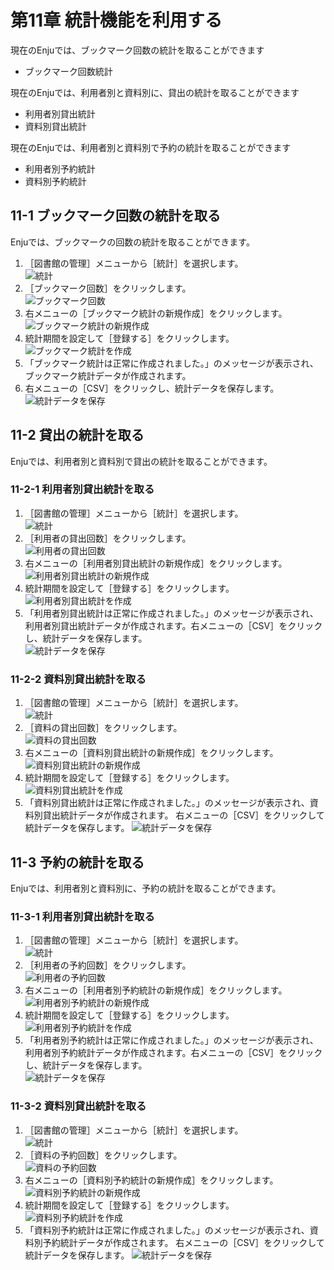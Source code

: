 <a name="11" />

第11章 統計機能を利用する
=========================

現在のEnjuでは、ブックマーク回数の統計を取ることができます

* ブックマーク回数統計

現在のEnjuでは、利用者別と資料別に、貸出の統計を取ることができます

* 利用者別貸出統計
* 資料別貸出統計

現在のEnjuでは、利用者別と資料別で予約の統計を取ることができます

* 利用者別予約統計
* 資料別予約統計

<a name="11-1" />

11-1 ブックマーク回数の統計を取る
---------------------------------

Enjuでは、ブックマークの回数の統計を取ることができます。

1. ［図書館の管理］メニューから［統計］を選択します。  
   ![統計](assets/images/image_operation_statistics.png)
2. ［ブックマーク回数］をクリックします。  
   ![ブックマーク回数](assets/images/image_operation_257.jpg)
3. 右メニューの［ブックマーク統計の新規作成］をクリックします。  
   ![ブックマーク統計の新規作成](assets/images/image_operation_259.jpg)
4. 統計期間を設定して［登録する］をクリックします。  
   ![ブックマーク統計を作成](assets/images/image_operation_261.jpg)
5. 「ブックマーク統計は正常に作成されました。」のメッセージが表示され、ブックマーク統計データが作成されます。
6. 右メニューの［CSV］をクリックし、統計データを保存します。  
   ![統計データを保存](assets/images/image_operation_263.jpg)

<a name="11-2" />

11-2 貸出の統計を取る
---------------------

Enjuでは、利用者別と資料別で貸出の統計を取ることができます。

<a name="11-2-1" />

### 11-2-1 利用者別貸出統計を取る

1. ［図書館の管理］メニューから［統計］を選択します。  
   ![統計](assets/images/image_operation_statistics.png)
2. ［利用者の貸出回数］をクリックします。  
   ![利用者の貸出回数](assets/images/image_operation_265_0.png)
3. 右メニューの［利用者別貸出統計の新規作成］をクリックします。  
   ![利用者別貸出統計の新規作成](assets/images/image_operation_265.png)
4. 統計期間を設定して［登録する］をクリックします。  
   ![利用者別貸出統計を作成](assets/images/image_operation_267.png)
5. 「利用者別貸出統計は正常に作成されました。」のメッセージが表示され、利用者別貸出統計データが作成されます。右メニューの［CSV］をクリックし、統計データを保存します。  
   ![統計データを保存](assets/images/image_operation_269.png)

<a name="11-2-2" />

### 11-2-2 資料別貸出統計を取る

1. ［図書館の管理］メニューから［統計］を選択します。  
   ![統計](assets/images/image_operation_statistics.png)
2. ［資料の貸出回数］をクリックします。  
   ![資料の貸出回数](assets/images/image_operation_271_0.png)
3. 右メニューの［資料別貸出統計の新規作成］をクリックします。  
   ![資料別貸出統計の新規作成](assets/images/image_operation_271.png)
4. 統計期間を設定して［登録する］をクリックします。  
   ![資料別貸出統計を作成](assets/images/image_operation_272.png)
5. 「資料別貸出統計は正常に作成されました。」のメッセージが表示され、資料別貸出統計データが作成されます。
   右メニューの［CSV］をクリックして統計データを保存します。
   ![統計データを保存](assets/images/image_operation_272_2.png)

<a name="11-3" />

11-3 予約の統計を取る
---------------------

Enjuでは、利用者別と資料別に、予約の統計を取ることができます。

<a name="11-3-1" />

### 11-3-1 利用者別貸出統計を取る

1. ［図書館の管理］メニューから［統計］を選択します。  
   ![統計](assets/images/image_operation_statistics.png)
2. ［利用者の予約回数］をクリックします。  
   ![利用者の予約回数](assets/images/image_operation_274_0.png)
3. 右メニューの［利用者別予約統計の新規作成］をクリックします。  
   ![利用者別予約統計の新規作成](assets/images/image_operation_274.png)
4. 統計期間を設定して［登録する］をクリックします。  
   ![利用者別予約統計を作成](assets/images/image_operation_275.png)
5. 「利用者別予約統計は正常に作成されました。」のメッセージが表示され、利用者別予約統計データが作成されます。右メニューの［CSV］をクリックし、統計データを保存します。  
   ![統計データを保存](assets/images/image_operation_277.png)
 
<a name="11-3-2" />

### 11-3-2 資料別貸出統計を取る

1. ［図書館の管理］メニューから［統計］を選択します。  
   ![統計](assets/images/image_operation_statistics.png)
2. ［資料の予約回数］をクリックします。  
   ![資料の予約回数](assets/images/image_operation_279_0.png)
3. 右メニューの［資料別予約統計の新規作成］をクリックします。  
   ![資料別予約統計の新規作成](assets/images/image_operation_279.png)
4. 統計期間を設定して［登録する］をクリックします。  
   ![資料別予約統計を作成](assets/images/image_operation_280.png)
5. 「資料別予約統計は正常に作成されました。」のメッセージが表示され、資料別予約統計データが作成されます。
   右メニューの［CSV］をクリックして統計データを保存します。
   ![統計データを保存](assets/images/image_operation_280_2.png) 
